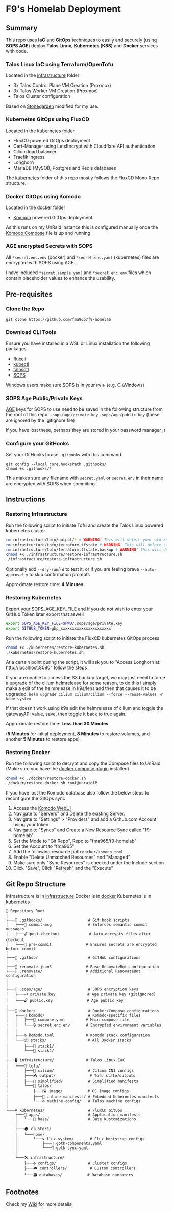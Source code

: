# F9's Homelab Deployment

## Summary
This repo uses **IaC** and **GitOps** techniques to easily and securely (using **SOPS AGE**) deploy **Talos Linux**, **Kubernetes (K8S)** and **Docker** services with code.

### Talos Linux IaC using Terraform/OpenTofu
Located in the [infrastructure](infrastructure) folder
- 3x Talos Control Plane VM Creation (Proxmox)
- 3x Talos Worker VM Creation (Proxmox)
- Talos Cluster configuration

Based on [Stonegarden](https://blog.stonegarden.dev/articles/2024/08/talos-proxmox-tofu/) modified for my use.

###  Kubernetes GitOps using FluxCD
Located in the [kubernetes](kubernetes) folder
- FluxCD powered GitOps deployment
- Cert-Manager using LetsEncrypt with Cloudflare API authentication
- Cilium load balancer
- Traefik ingress
- Longhorn
- MariaDB (MySQl), Postgres and Redis databases

The [kubernetes](kubernetes) folder of this repo mostly follows the FluxCD Mono Repo structure.

### Docker GitOps using Komodo
Located in the [docker](docker) folder
- [Komodo](https://komo.do/) powered GitOps deployment

As this runs on my UnRaid instance this is configured manually once the [Komodo Compose](docker/komodo/) file is up and running

### AGE encrypted Secrets with SOPS
All `*secret.enc.env` (docker) and `*secret.enc.yaml` (kubernetes) files are encrypted with SOPS using AGE.

I have included `*secret.sample.yaml` and `*secret.enc.env` files which contain placeholder values to enhance the usability.

## Pre-requisites
### Clone the Repo
`git clone https://github.com/fma965/f9-homelab`

### Download CLI Tools
Ensure you have installed in a WSL or Linux installation the following packages
- [fluxcli](https://fluxcd.io/flux/cmd/)
- [kubectl](https://kubernetes.io/docs/tasks/tools/install-kubectl-linux/)
- [talosctl](https://www.talos.dev/v1.9/talos-guides/install/talosctl/) 
- [SOPS](https://github.com/getsops/sops/releases/latest)

Windows users make sure SOPS is in your `PATH` (e.g. C:\Windows)
### SOPS Age Public/Private Keys
[AGE](https://github.com/FiloSottile/age) keys for SOPS to use need to be saved in the following structure from the root of this repo.
`.sops/age/private.key` 
`.sops/age/public.key` 
(these are ignored by the .gitignore file)

If you have lost these, perhaps they are stored in your password manager ;)

### Configure your GitHooks
Set your GitHooks to use `.githooks` with this command
```
git config --local core.hooksPath .githooks/
chmod +x .githooks/*
```
This makes sure any filename with `secret.yaml` or `secret.env` in their name are encrypted with SOPS when commiting

## Instructions
### Restoring Infrastructure
Run the following script to initiate Tofu and create the Talos Linux powered kubernetes cluster

```bash
rm infrastructure/tofu/output/* # WARNING! This will delete your old kube-config and talos-confg
rm infrastructure/tofu/terraform.tfstate # WARNING! This will delete state
rm infrastructure/tofu/terraform.tfstate.backup # WARNING! This will delete state
chmod +x ./infrastructure/restore-infrastructure.sh
./infrastructure/restore-infrastructure.sh
```
Optionally add `--dry-run`/`-d` to test it, or if you are feeling brave `--auto-approve`/`-y` to skip confirmation prompts

Approximate restore time: **4 Minutes**

### Restoring Kubernetes
Export your SOPS_AGE_KEY_FILE and if you do not wish to enter your GitHub Token later export that aswell
```bash
export SOPS_AGE_KEY_FILE=$PWD/.sops/age/private.key
export GITHUB_TOKEN=ghp_xxxxxxxxxxxxxxxxxxxxxx`
```
Run the following script to initiate the FluxCD kubernetes GitOps process
```bash
chmod +x ./kubernetes/restore-kubernetes.sh
./kubernetes/restore-kubernetes.sh
```
At a certain point during the script, it will ask you to "Access Longhorn at: http://localhost:8080" follow the steps

If you are unable to access the S3 backup target, we may just need to force a upgrade of the cilium helmrelease for some reason, to do this i simply make a edit of the helmrelease in k9s/lens and then that causes it to be upgraded.
`helm upgrade cilium cilium/cilium --force --reuse-values -n kube-system`

If that doesn't work using k9s edit the helmrelease of cilium and toggle the gatewayAPI value, save, then toggle it back to true again.

Approximate restore time: **Less than 30 Minutes** 

(**5 Minutes** for initial deployment, **8 Minutes** to restore volumes, and another **5 Minutes** to restore apps)

### Restoring Docker
Run the following script to decrypt and copy the Compose files to UnRaid
(Make sure you have the [docker compose plugin](https://forums.unraid.net/topic/114415-plugin-docker-compose-manager/) installed)
```bash
chmod +x ./docker/restore-docker.sh
./docker/restore-docker.sh root@unraidIP
```
If you have lost the Komodo database also follow the below steps to reconfigure the GitOps sync
1. Access the [Komodo WebUI](https://komodo.f9.casa)
2. Navigate to "Servers" and Delete the existing Server.
3. Navigate to "Settings" > "Providers" and add a Github.com Account using your token
4. Navigate to "Syncs" and Create a New Resource Sync called "f9-homelab"
5. Set the Mode to "Git Repo", Repo to "fma965/f9-homelab"
6. Set the Account to "fma965"
7. Add the following resource path `docker/komodo.toml`
8. Enable "Delete Unmatched Resources" and "Managed"
9. Make sure only "Sync Resources" is checked under the Include section
10. Click "Save", Click "Refresh" and the "Execute"

## Git Repo Structure
Infrastructure is in [infrastructure](infrastructure)
Docker is in [docker](docker)
Kubernetes is in [kubernetes](kubernetes)
```
📁 Repository Root
│
├───🔧 .githooks/                    # Git hook scripts
│   ├───🐙 commit-msg                # Enforces semantic commit messages
│   ├───🔓 post-checkout             # Auto-decrypts files after checkout
│   └───🔐 pre-commit               # Ensures secrets are encrypted before commit
│
├───🤖 .github/                      # GitHub configurations
│
├───🔄 renovate.json5               # Base RenovateBot configuration
├───🔄 .renovate/                   # Additional RenovateBot configuration
│
│
├───🔑 .sops/age/                    # SOPS encryption keys
│   ├───🗝️ private.key              # Age private key (gitignored)
│   └───🔓 public.key               # Age public key
│
├───🐳 docker/                       # Docker/Compose configurations
│   ├───🦎 komodo/                   # Komodo-specific files
│   │   ├───📝 compose.yaml         # Main compose file
│   │   └───🔒 secret.enc.env       # Encrypted environment variables
│   │
│   ├───⚙️ komodo.toml              # Komodo stack configuration
│   └───📦 stacks/                  # All Docker stacks
│       ├───📁 stack1/
│       └───📁 stack2/
│
├───🖥️ infrastructure/              # Talos Linux IaC
│   └───🚀 tofu/
│       ├───🔗 cilium/               # Cilium CNI configs
│       ├───📤 output/               # Tofu state/outputs
│       ├───🔄 simplified/           # Simplified manifests
│       └───🤖 talos/
│           ├───🖼️ image/           # OS image configs
│           ├───📜 inline-manifests/ # Embedded Kubernetes manifests
│           └───⚙️ machine-config/   # Talos machine configs
│
└───☸️ kubernetes/                   # FluxCD GitOps
    ├───📱 apps/                     # Application manifests
    │   └───📌 base/                 # Base Kustomizations
    │
    ├───🏠 clusters/
    │   └───home/
    │       └───🌀 flux-system/       # Flux bootstrap configs
    │           ├───📜 gotk-components.yaml
    │           └───📜 gotk-sync.yaml
    │
    └───🛠️ infrastructure/
        ├───⚙️ configs/              # Cluster configs
        ├───🎮 controllers/          # Custom controllers
        └───🗃️ databases/           # Database operators
```

## Footnotes
Check my [Wiki](https://wiki.f9.casa) for more details!